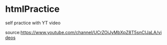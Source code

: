 # htmlPractice
self practice with YT video

source:https://www.youtube.com/channel/UCrZOiJyMbXpZ8T5snCIJaLA/videos
